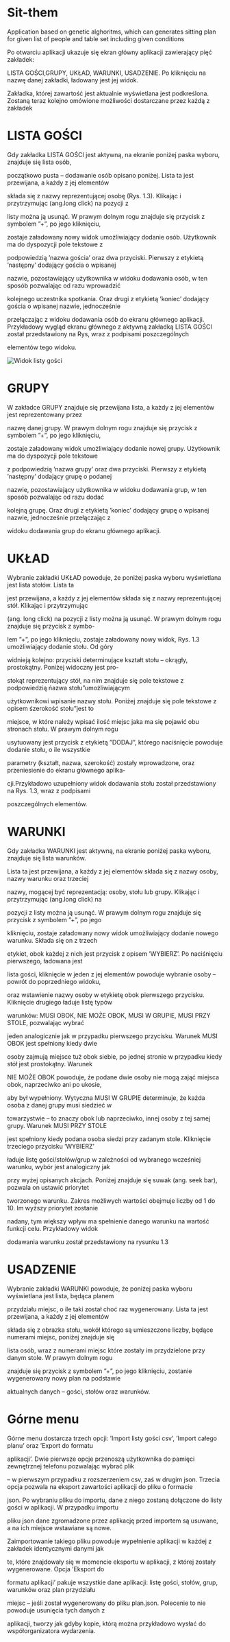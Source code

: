 # Sit-them
Application based on genetic alghoritms, which can generates sitting plan for given list of people and table set including given conditions

Po otwarciu aplikacji ukazuje się ekran główny aplikacji zawierający pięć zakładek: 

LISTA GOŚCI,GRUPY, UKŁAD, WARUNKI, USADZENIE. Po kliknięciu na nazwę danej zakładki, ładowany jest jej widok. 

Zakładka, której zawartość jest aktualnie wyświetlana jest podkreślona. Zostaną teraz kolejno omówione możliwości dostarczane przez każdą z zakładek



# LISTA GOŚCI

Gdy zakładka LISTA GOŚCI jest aktywną, na ekranie poniżej paska wyboru, znajduje się lista osób,

początkowo pusta – dodawanie osób opisano poniżej. Lista ta jest przewijana, a każdy z jej elementów

składa się z nazwy reprezentującej osobę (Rys. 1.3). Klikając i przytrzymując (ang.long click) na pozycji z

listy można ją usunąć. W prawym dolnym rogu znajduje się przycisk z symbolem ”+”, po jego kliknięciu,

zostaje załadowany nowy widok umożliwiający dodanie osób. Użytkownik ma do dyspozycji pole tekstowe z

podpowiedzią ’nazwa gościa’ oraz dwa przyciski. Pierwszy z etykietą ’następny’ dodający gościa o wpisanej

nazwie, pozostawiający użytkownika w widoku dodawania osób, w ten sposób pozwalając od razu wprowadzić

kolejnego uczestnika spotkania. Oraz drugi z etykietą ’koniec’ dodający gościa o wpisanej nazwie, jednocześnie

przełączając z widoku dodawania osób do ekranu głównego aplikacji. Przykładowy wygląd ekranu głównego z aktywną zakładką LISTA GOŚCI został przedstawiony na Rys, wraz z podpisami poszczególnych

elementów tego widoku.

![Widok listy gości](https://github.com/Nexis/Sit-them/blob/master/screen2.png "Widok listy gości")



# GRUPY

W zakładce GRUPY znajduje się przewijana lista, a każdy z jej elementów jest reprezentowany przez

nazwę danej grupy. W prawym dolnym rogu znajduje się przycisk z symbolem ”+”, po jego kliknięciu,

zostaje załadowany widok umożliwiający dodanie nowej grupy. Użytkownik ma do dyspozycji pole tekstowe

z podpowiedzią ’nazwa grupy’ oraz dwa przyciski. Pierwszy z etykietą ’następny’ dodający grupę o podanej

nazwie, pozostawiający użytkownika w widoku dodawania grup, w ten sposób pozwalając od razu dodać

kolejną grupę. Oraz drugi z etykietą ’koniec’ dodający grupę o wpisanej nazwie, jednocześnie przełączając z

widoku dodawania grup do ekranu głównego aplikacji.



# UKŁAD

Wybranie zakładki UKŁAD powoduje, że poniżej paska wyboru wyświetlana jest lista stołów. Lista ta

jest przewijana, a każdy z jej elementów składa się z nazwy reprezentującej stół. Klikając i przytrzymując

(ang. long click) na pozycji z listy można ją usunąć. W prawym dolnym rogu znajduje się przycisk z symbo-

lem ”+”, po jego kliknięciu, zostaje załadowany nowy widok, Rys. 1.3 umożliwiający dodanie stołu. Od góry

widnieją kolejno: przyciski determinujące kształt stołu – okrągły, prostokątny. Poniżej widoczny jest pro-

stokąt reprezentujący stół, na nim znajduje się pole tekstowe z podpowiedzią ńazwa stołu”umożliwiającym

użytkownikowi wpisanie nazwy stołu. Poniżej znajduje się pole tekstowe z opisem śzerokość stołu”jest to

miejsce, w które należy wpisać ilość miejsc jaka ma się pojawić obu stronach stołu. W prawym dolnym rogu

usytuowany jest przycisk z etykietą ”DODAJ”, którego naciśnięcie powoduje dodanie stołu, o ile wszystkie

parametry (kształt, nazwa, szerokość) zostały wprowadzone, oraz przeniesienie do ekranu głównego aplika-

cji.Przykładowo uzupełniony widok dodawania stołu został przedstawiony na Rys. 1.3, wraz z podpisami

poszczególnych elementów.



# WARUNKI

Gdy zakładka WARUNKI jest aktywną, na ekranie poniżej paska wyboru, znajduje się lista warunków.

Lista ta jest przewijana, a każdy z jej elementów składa się z nazwy osoby, nazwy warunku oraz trzeciej

nazwy, mogącej być reprezentacją: osoby, stołu lub grupy. Klikając i przytrzymując (ang.long click) na

pozycji z listy można ją usunąć. W prawym dolnym rogu znajduje się przycisk z symbolem ”+”, po jego

kliknięciu, zostaje załadowany nowy widok umożliwiający dodanie nowego warunku. Składa się on z trzech

etykiet, obok każdej z nich jest przycisk z opisem ’WYBIERZ’. Po naciśnięciu pierwszego, ładowana jest

lista gości, kliknięcie w jeden z jej elementów powoduje wybranie osoby – powrót do poprzedniego widoku,

oraz wstawienie nazwy osoby w etykietę obok pierwszego przycisku. Kliknięcie drugiego ładuje listę typów

warunków: MUSI OBOK, NIE MOŻE OBOK, MUSI W GRUPIE, MUSI PRZY STOLE, pozwalając wybrać

jeden analogicznie jak w przypadku pierwszego przycisku. Warunek MUSI OBOK jest spełniony kiedy dwie

osoby zajmują miejsce tuż obok siebie, po jednej stronie w przypadku kiedy stół jest prostokątny. Warunek

NIE MOŻE OBOK powoduje, że podane dwie osoby nie mogą zająć miejsca obok, naprzeciwko ani po ukosie,

aby był wypełniony. Wytyczna MUSI W GRUPIE determinuje, że każda osoba z danej grupy musi siedzieć w

towarzystwie – to znaczy obok lub naprzeciwko, innej osoby z tej samej grupy. Warunek MUSI PRZY STOLE

jest spełniony kiedy podana osoba siedzi przy zadanym stole. Kliknięcie trzeciego przycisku ’WYBIERZ’

ładuje listę gości/stołów/grup w zależności od wybranego wcześniej warunku, wybór jest analogiczny jak

przy wyżej opisanych akcjach. Poniżej znajduje się suwak (ang. seek bar), pozwala on ustawić priorytet

tworzonego warunku. Zakres możliwych wartości obejmuje liczby od 1 do 10. Im wyższy priorytet zostanie

nadany, tym większy wpływ ma spełnienie danego warunku na wartość funkcji celu. Przykładowy widok

dodawania warunku został przedstawiony na rysunku 1.3



# USADZENIE

Wybranie zakładki WARUNKI powoduje, że poniżej paska wyboru wyświetlana jest lista, będąca planem

przydziału miejsc, o ile taki został choć raz wygenerowany. Lista ta jest przewijana, a każdy z jej elementów

składa się z obrazka stołu, wokół którego są umieszczone liczby, będące numerami miejsc, poniżej znajduje się

lista osób, wraz z numerami miejsc które zostały im przydzielone przy danym stole. W prawym dolnym rogu

znajduje się przycisk z symbolem ”+”, po jego kliknięciu, zostanie wygenerowany nowy plan na podstawie

aktualnych danych – gości, stołów oraz warunków.





# Górne menu

Górne menu dostarcza trzech opcji: ’Import listy gości csv’, ’Import całego planu’ oraz ’Export do formatu

aplikacji’. Dwie pierwsze opcje przenoszą użytkownika do pamięci zewnętrznej telefonu pozwalając wybrać plik

– w pierwszym przypadku z rozszerzeniem csv, zaś w drugim json. Trzecia opcja pozwala na eksport zawartości aplikacji do pliku o formacie

json. Po wybraniu pliku do importu, dane z niego zostaną dołączone do listy gości w aplikacji. W przypadku importu

pliku json dane zgromadzone przez aplikację przed importem są usuwane, a na ich miejsce wstawiane są nowe.

Zaimportowanie takiego pliku powoduje wypełnienie aplikacji w każdej z zakładek identycznymi danymi jak

te, które znajdowały się w momencie eksportu w aplikacji, z której zostały wygenerowane. Opcja ’Eksport do

formatu aplikacji’ pakuje wszystkie dane aplikacji: listę gości, stołów, grup, warunków oraz plan przydziału

miejsc – jeśli został wygenerowany do pliku plan.json. Polecenie to nie powoduje usunięcia tych danych z

aplikacji, tworzy jak gdyby kopie, którą można przykładowo wysłać do współorganizatora wydarzenia.
